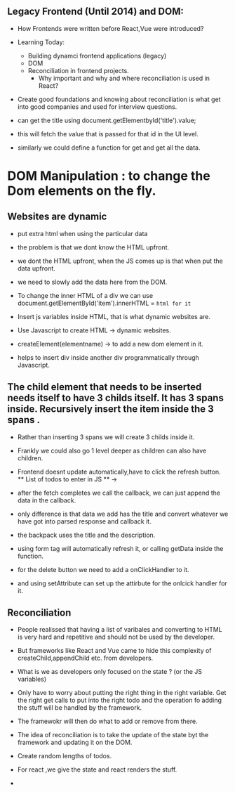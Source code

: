 ## Legacy Frontend (Until 2014) and DOM:

- How Frontends were written before React,Vue were introduced?
- Learning Today:
  - Building dynamci frontend applications (legacy)
  - DOM 
  - Reconciliation in frontend projects.
    - Why important and why and where reconciliation is used in React?

- Create good foundations and knowing about reconciliation is what get into good companies and used for interview questions.

- can get the title using document.getElementbyId('title').value;
- this will fetch the value that is passed for that id in the UI level.

- similarly we could define a function for get and get all the data.

# DOM Manipulation : to change the Dom elements on the fly.
## Websites are dynamic 
- put extra html when using the particular data
- the problem is that we dont know the HTML upfront.
- we dont the HTML upfront, when the JS comes up is that when put the data upfront.
- we need to slowly add the data here from the DOM.
- To change the inner HTML of a div we can use 
document.getElementById('item').innerHTML = `html for it`

- Insert js variables inside HTML, that is what dynamic websites are.
- Use Javascript to create HTML -> dynamic websites.
- createElement(elementname) -> to add a new dom element in it.
- helps to insert div inside another div programmatically through Javascript.


## The child element that needs to be inserted needs itself to have 3 childs itself. It has 3 spans inside. Recursively insert the item inside the 3 spans .
- Rather than inserting 3 spans we will create 3 childs inside it.
- Frankly we could also go 1 level deeper as children can also have children.
- Frontend doesnt update automatically,have to click the refresh button.
** List of todos to enter in JS ** -> 
- after the fetch completes we call the callback, we can just append the data in the callback.
- only difference is that data we add has the title and  convert whatever we have got into parsed response and callback it.

- the backpack uses the title and the description.
- using form tag will automatically refresh it, or calling getData inside the function.

- for the delete button we need to add a onClickHandler to it.
- and using setAttribute can set up the attirbute for the onlcick handler for it. 

## Reconciliation 

- People realissed that having a list of varibales and converting to HTML is very hard and repetitive and should not be used by the developer.
- But frameworks like React and Vue came to hide this complexity of createChild,appendChild etc. from developers.
- What is we as developers only focused on the state ? (or the JS variables)
-  Only have to worry about putting the right thing in the right variable. Get the right get calls to put into the right todo and the operation fo adding the stuff will be handled by the framework.

- The framewokr will then do what to add or remove from there.

- The idea of reconciliation is to take the update of the state byt the framework and updating it on the DOM.

- Create random lengths of todos.
- For react ,we give the state and react renders the stuff.
- 